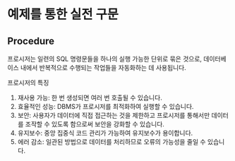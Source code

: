 # 예제를 통한 실전 구문

## Procedure
프로시저는 일련의 SQL 명령문들을 하나의 실행 가능한 단위로 묶은 것으로, 데이터베이스 내에서 반복적으로 수행되는 작업들을 자동화하는 데 사용됩니다.

프로시저의 특징
1. 재사용 가능: 한 번 생성되면 여러 번 호출될 수 있습니다.
2. 효율적인 성능: DBMS가 프로시저를 최적화하여 실행할 수 있습니다.
3. 보안: 사용자가 데이터에 직접 접근하는 것을 제한하고 프로시저를 통해서만 데이터를 조작할 수 있도록 함으로써 보안을 강화할 수 있습니다.
4. 유지보수: 중앙 집중식 코드 관리가 가능하여 유지보수가 용이합니다.
5. 에러 감소: 일관된 방법으로 데이터를 처리하므로 오류의 가능성을 줄일 수 있습니다.


